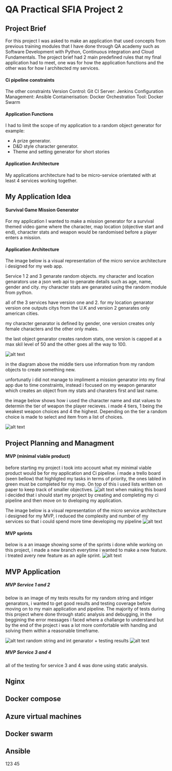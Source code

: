 # QA Practical SFIA Project 2
## Project Brief

For this project I was asked to make an application that used concepts from previous training modules that I have done through QA academy such as Software Development with Python, Continuous integration and Cloud Fundamentals.
The project brief had 2 main predefined rules that my final application had to meet, one was for how the application functions and the other was for how I architected my services.
#### Ci pipeline constraints
The other constraints
Version Control: Git 
CI Server: Jenkins 
Configuration Management: Ansible
Containerisation: Docker 
Orchestration Tool: Docker Swarm
#### Application Functions
I had to limit the scope of my application to a random object generator for example:
* A prize generator.
* D&D style character generator.
* Theme and setting generator for short stories
#### Application Architecture 
My applications architecture had to be micro-service orientated with at least 4 services working together.

## My Application Idea 
#### Survival Game Mission Generator
For my application I wanted to make a mission generator for a survival themed video game where the character, map location (objective start and end), character stats and weapon would be randomised before a player enters a mission.

#### Application Architecture 
The image below is a visual representation of the micro service architecture i designed for my web app.

Service 1 2 and 3 genarate random objects. my character and location genarators use a json web api to genarate details such as age, name, gender and city. my character stats are genarated using the random module from python.

all of the 3 services have version one and 2.
for my location genarator version one outputs citys from the U.K and version 2 genarates only american cities.

my character genarator is defined by gender, one version creates only female characters and the other only males.

the last object genarator creates random stats, one version is capped at a max skil level of 50 and the other goes all the way to 100.

![alt text](https://github.com/tinokingstone/qa_project_two/blob/master/DOCUMENTATION%20IMAGES/application-architecture.jpg "Logo Title Text 1")

in the diagram above the middle tiers use information from my random objects to create something new.

unfortunatly i did not manage to impliment a mission genarator into my final app due to time constraints, instead i focused on my weapon genarator which creates an object from my stats and charaters first and last name.

the image below shows how i used the character name and stat values to determin the tier of weapon the player recieves.
i made 4 tiers, 1 being the weakest weapon choices and 4 the highest. Depending on the tier a random choice is made to select and item from a list of choices.

![alt text](https://github.com/tinokingstone/qa_project_two/blob/master/DOCUMENTATION%20IMAGES/weapongen.jpg "Logo Title Text 1")

## Project Planning and Managment

#### MVP (minimal viable product)

before starting my project i took into account what my minimal viable product would be for my application and Ci pipeline.
i made a trello board (seen bellow) that highligted my tasks in terms of priority, the ones labled in green must be completed for my mvp.
On top of this i used lists written on paper to keep track of smaller objectives.
![alt text](https://github.com/tinokingstone/qa_project_two/blob/master/DOCUMENTATION%20IMAGES/kanban1.jpg "Logo Title Text 1")
when making this board i decided that i should start my project by creating and completing my ci pipeline and then move on to dveloping my application.

The image below is a visual representation of the micro service architecture i designed for my MVP, i reduced the complexity and number of my services so that i could spend more time developing my pipeline
![alt text](https://github.com/tinokingstone/qa_project_two/blob/master/DOCUMENTATION%20IMAGES/mvp-architecture.jpg "Logo Title Text 1")
#### MVP sprints
below is a an imaage showing some of the sprints i done while working on this project, i made a new branch everytime i wanted to make a new feature. i treated avery new feature as an agile sprint. 
![alt text](https://github.com/tinokingstone/qa_project_two/blob/master/DOCUMENTATION%20IMAGES/sprints.jpg "Logo Title Text 1")

## MVP Application

##### MVP Service 1 and 2 
below is an image of my tests results for my random string and intiger genarators, i wanted to get good results and testing coverage before moving on to my main application and pipeline. 
The majority of tests during this project where done through static analysis and debugging, in the beggining the error messages i faced where a challange to understand but by the end of the project i was a lot more comfortable with handlng and solving them within a reasonable timeframe.

![alt text](https://github.com/tinokingstone/qa_project_two/blob/master/DOCUMENTATION%20IMAGES/rand_int_test_cov.jpg "Logo Title Text 1")
random string and int genarator + testing results
![alt text](https://github.com/tinokingstone/qa_project_two/blob/master/DOCUMENTATION%20IMAGES/rand_str_test_cov.jpg "Logo Title Text 1")
##### MVP Service 3 and 4
all of the testing for service 3 and 4 was done using static analysis.


## Nginx
## Docker compose
## Azure virtual machines
## Docker swarm
## Ansible






123
45
